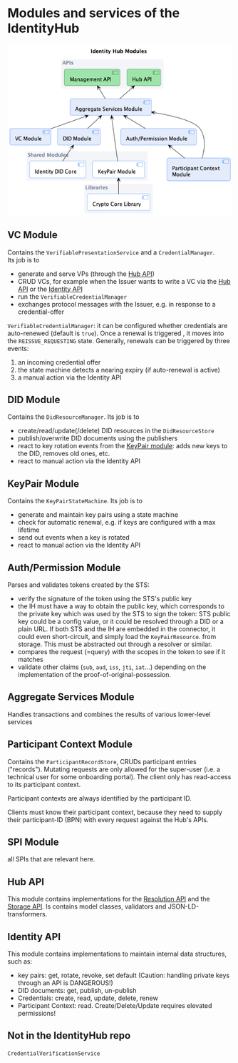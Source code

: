 # Modules and services of the IdentityHub

![module-overview](./identity.hub.modules.png)

## VC Module

Contains the `VerifiablePresentationService` and a `CredentialManager`.<br/>
Its job is to

- generate and serve VPs (through the [Hub API](#hub-api))
- CRUD VCs, for example when the Issuer wants to write a VC via the [Hub API](#identity-api) or
  the [Identity API](#identity-api)
- run the `VerifiableCredentialManager`
- exchanges protocol messages with the Issuer, e.g. in response to a credential-offer

`VerifiableCredentialManager`: it can be configured whether credentials are auto-renewed (default is `true`). Once a
renewal
is triggered , it moves into the `REISSUE_REQUESTING` state. Generally, renewals can be triggered by three events:

1. an incoming credential offer
2. the state machine detects a nearing expiry (if auto-renewal is active)
3. a manual action via the Identity API

## DID Module

Contains the `DidResourceManager`. Its job is to

- create/read/update(/delete) DID resources in the `DidResourceStore`
- publish/overwrite DID documents using the publishers
- react to key rotation events from the [KeyPair module](#keypair-module): adds new keys to the DID, removes old ones,
  etc.
- react to manual action via the Identity API

## KeyPair Module

Contains the `KeyPairStateMachine`. Its job is to

- generate and maintain key pairs using a state machine
- check for automatic renewal, e.g. if keys are configured with a max lifetime
- send out events when a key is rotated
- react to manual action via the Identity API

## Auth/Permission Module

Parses and validates tokens created by the STS:

- verify the signature of the token using the STS's public key
- the IH must have a way to obtain the public key, which corresponds to the private key which was used by the STS
  to sign the token: STS public key could be a config value, or it could be resolved through a DID or a plain URL. If
  both STS and the IH are embedded in the connector, it could even short-circuit, and simply load the `KeyPairResource`.
  from storage. This must be abstracted out through a resolver or similar.
- compares the request (=query) with the scopes in the token to see if it matches
- validate other claims (`sub`, `aud`, `iss`, `jti`, `iat`...) depending on the implementation of the
  proof-of-original-possession.

## Aggregate Services Module

Handles transactions and combines the results of various lower-level services

## Participant Context Module

Contains the `ParticipantRecordStore`, CRUDs participant entries ("records"). Mutating requests are only allowed for the
super-user (i.e. a technical user for some onboarding portal). The client only has read-access to its participant
context.

Participant contexts are always identified by the participant ID.

Clients must know their participant context, because they need to supply their participant-ID (BPN) with every request
against the Hub's APIs.

## SPI Module

all SPIs that are relevant here.

## Hub API

This module contains implementations for
the [Resolution API](https://github.com/eclipse-tractusx/identity-trust/blob/main/specifications/M1/verifiable.presentation.protocol.md#4-resolution-api)
and
the [Storage API](https://github.com/eclipse-tractusx/identity-trust/blob/main/specifications/M1/verifiable.presentation.protocol.md#5-storage-api).
Is
contains model classes, validators and JSON-LD-transformers.

## Identity API

This module contains implementations to maintain internal data structures, such as:

- key pairs: get, rotate, revoke, set default (Caution: handling private keys through an API is DANGEROUS!)
- DID documents: get, publish, un-publish
- Credentials: create, read, update, delete, renew
- Participant Context: read. Create/Delete/Update requires elevated permissions!

## Not in the IdentityHub repo

`CredentialVerificationService`